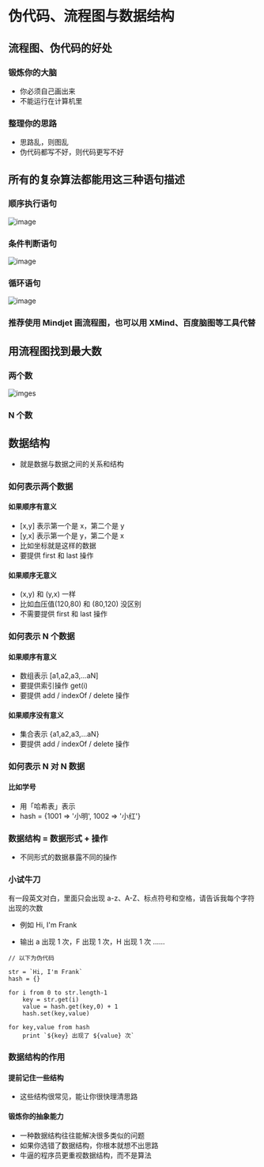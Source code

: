 # 伪代码、流程图与数据结构



## 流程图、伪代码的好处

### 锻炼你的大脑

* 你必须自己画出来
* 不能运行在计算机里

### 整理你的思路

* 思路乱，则图乱
* 伪代码都写不好，则代码更写不好



## 所有的复杂算法都能用这三种语句描述

### 顺序执行语句

![image](../images4/99/01.PNG)

### 条件判断语句

![image](../images4/99/02.PNG)

###  循环语句

![image](../images4/99/03.PNG)

### 推荐使用 Mindjet 画流程图，也可以用 XMind、百度脑图等工具代替



## 用流程图找到最大数

### 两个数

![imges](../images4/99/04.PNG)

### N 个数



## 数据结构

* 就是数据与数据之间的关系和结构

### 如何表示两个数据

#### 如果顺序有意义

* [x,y] 表示第一个是 x，第二个是 y
* [y,x] 表示第一个是 y，第二个是 x
* 比如坐标就是这样的数据
* 要提供 first 和 last 操作

#### 如果顺序无意义

* (x,y) 和 (y,x) 一样
* 比如血压值(120,80) 和 (80,120) 没区别
* 不需要提供 first 和 last 操作

### 如何表示 N 个数据

#### 如果顺序有意义

* 数组表示 [a1,a2,a3,...aN]
* 要提供索引操作 get(i)
* 要提供 add / indexOf / delete 操作

#### 如果顺序没有意义

* 集合表示 {a1,a2,a3,...aN}
* 要提供 add / indexOf / delete 操作

### 如何表示 N 对 N 数据

#### 比如学号

* 用「哈希表」表示
* hash = {1001 => '小明', 1002 => '小红'}



### 数据结构 = 数据形式 + 操作

* 不同形式的数据暴露不同的操作



### 小试牛刀

有一段英文对白，里面只会出现 a-z、A-Z、标点符号和空格，请告诉我每个字符出现的次数

* 例如 Hi, I'm Frank

* 输出 a 出现 1 次，F 出现 1 次，H 出现 1 次 ……

```
// 以下为伪代码

str = `Hi, I'm Frank`
hash = {}

for i from 0 to str.length-1
    key = str.get(i)
    value = hash.get(key,0) + 1
    hash.set(key,value)

for key,value from hash
	print `${key} 出现了 ${value} 次`
```



### 数据结构的作用

#### 提前记住一些结构

* 这些结构很常见，能让你很快理清思路

#### 锻炼你的抽象能力

* 一种数据结构往往能解决很多类似的问题
* 如果你选错了数据结构，你根本就想不出思路
* 牛逼的程序员更重视数据结构，而不是算法















